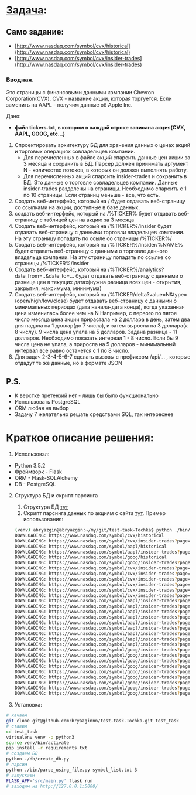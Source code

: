 # [Задача](https://github.com/Life1over/test-task/blob/master/python.md):

## Само задание: 
- [http://www.nasdaq.com/symbol/cvx/historical](http://www.nasdaq.com/symbol/cvx/historical)
- [http://www.nasdaq.com/symbol/cvx/insider-trades](http://www.nasdaq.com/symbol/cvx/insider-trades)

### Вводная.
 Это страницы с финансовыми данными компании Chevron Corporation(CVX). CVX - название акции, которая торгуется. Если заменить на AAPL  - получим данные об Apple Inc.

Дано:
- **файл tickers.txt, в котором в каждой строке записана акция(CVX, AAPL, GOOG, etc...)**
1. Спроектировать архитектуру БД для хранения данных о ценах акций и торговых операциях совладельцев компании.
    * Для перечисленных в файле акций спарсить данные цен акции за 3 месяца и сохранить в БД. Парсер должен принимать аргумент N - количество потоков, в которых он должен выполнять работу.
    * Для перечисленных акций спарсить insider-trades и сохранить в БД. Это данные о торговле совладельцев компании. Данные insider-trades разделены на страницы. Необходимо спарсить с 1 по 10 страницы. Если страниц меньше - все, что есть.
2. Создать веб-интерфейс, который на / будет отдавать веб-страницу со ссылками на акции, доступные в базе данных.
3. создать веб-интерфейс, который на /%TICKER% будет отдавать веб-страницу с таблицей цен на акцию за 3 месяца
4. Создать веб-интерфейс, который на /%TICKER%/insider будет отдавать веб-страницу с данными торговли владельцев компании. На эту страницу попадать по ссыле со страницы /%TICKER%/
5. Создать веб-интерфейс, который на /%TICKER%/insider/%NAME% будет отдавать веб-страницу с данными о торговле данного владельца компании. На эту страницу попадать по ссылке со страницы /%TICKER%/insider
6. Создать веб-интерфейс, который на /%TICKER%/analytics?date_from=..&date_to=... будет отдавать веб-страницу с данными о разнице цен в текущих датах(нужна разница всех цен - открытия, закрытия, максимума, минимума)
7. Создать веб-интерфейс, который на /%TICKER/delta?value=N&type=(open/high/low/close) будет отдавать веб-страницу с данными о минимальных периодах (дата начала-дата конца), когда указанная цена изменилась более чем на N
Например, с первого по пятое число месяца цена акции прирастала на 2 доллара в день, затем два дня падала на 1 доллар(до 7 числа), и затем выросла на 3 доллара(к 8 числу). 9 числа цена упала на 5 долларов.
Задана разница - 11 долларов. Необходимо показать интервал 1 - 8 число.
Если бы 9 числа цена не упала, а приросла на 5 долларов - минимальный интервал все равно останется с 1 по 8 число.
8.  Для задач 2-3-4-5-6-7 сделать вызовы с префиксом /api/... , которые отдадут те же данные, но в формате JSON

## **P.S.**
-	К верстке претензий нет - лишь бы было функционально
-	Использовать PostgreSQL
-	ORM любая на выбор
- Задачу 7 желательно решать средствами SQL, так интереснее



# Краткое описание решения:

1. Использовал:
 * Python 3.5.2
 * Фреймворк - Flask
 * ORM - Flask-SQLAlchemy
 * DB - PostgreSQL
 
2. Структура БД и скрипт парсинга
    1. Структура БД [тут](https://github.com/bryazginnn/test-task-Tochka/blob/master/src/database/models.py)
    1. Скрипт парсинга данных по акциям с сайта [тут](https://github.com/bryazginnn/test-task-Tochka/blob/master/bin/parse_using_file.py). Пример использования:
    
    ```bash
    (venv) abryazgin@abryazgin:~/my/git/test-task-Tochka$ python ./bin/parse_using_file.py symbol_list.txt 3
    DOWNLOADING: https://www.nasdaq.com/symbol/cvx/historical
    DOWNLOADING: https://www.nasdaq.com/symbol/cvx/insider-trades?page=1
    DOWNLOADING: https://www.nasdaq.com/symbol/aapl/historical
    DOWNLOADING: https://www.nasdaq.com/symbol/aapl/insider-trades?page=1
    DOWNLOADING: https://www.nasdaq.com/symbol/goog/historical
    DOWNLOADING: https://www.nasdaq.com/symbol/goog/insider-trades?page=1
    DOWNLOADING: https://www.nasdaq.com/symbol/cvx/insider-trades?page=2
    DOWNLOADING: https://www.nasdaq.com/symbol/cvx/insider-trades?page=3
    DOWNLOADING: https://www.nasdaq.com/symbol/cvx/insider-trades?page=4
    DOWNLOADING: https://www.nasdaq.com/symbol/cvx/insider-trades?page=7
    DOWNLOADING: https://www.nasdaq.com/symbol/cvx/insider-trades?page=6
    DOWNLOADING: https://www.nasdaq.com/symbol/cvx/insider-trades?page=5
    DOWNLOADING: https://www.nasdaq.com/symbol/aapl/insider-trades?page=2
    DOWNLOADING: https://www.nasdaq.com/symbol/aapl/insider-trades?page=3
    DOWNLOADING: https://www.nasdaq.com/symbol/aapl/insider-trades?page=5
    DOWNLOADING: https://www.nasdaq.com/symbol/aapl/insider-trades?page=7
    DOWNLOADING: https://www.nasdaq.com/symbol/aapl/insider-trades?page=9
    DOWNLOADING: https://www.nasdaq.com/symbol/aapl/insider-trades?page=4
    DOWNLOADING: https://www.nasdaq.com/symbol/aapl/insider-trades?page=6
    DOWNLOADING: https://www.nasdaq.com/symbol/aapl/insider-trades?page=10
    DOWNLOADING: https://www.nasdaq.com/symbol/aapl/insider-trades?page=8
    DOWNLOADING: https://www.nasdaq.com/symbol/goog/insider-trades?page=2
    DOWNLOADING: https://www.nasdaq.com/symbol/goog/insider-trades?page=3
    DOWNLOADING: https://www.nasdaq.com/symbol/goog/insider-trades?page=5
    DOWNLOADING: https://www.nasdaq.com/symbol/goog/insider-trades?page=7
    DOWNLOADING: https://www.nasdaq.com/symbol/goog/insider-trades?page=6
    DOWNLOADING: https://www.nasdaq.com/symbol/goog/insider-trades?page=4
    DOWNLOADING: https://www.nasdaq.com/symbol/goog/insider-trades?page=8
    DOWNLOADING: https://www.nasdaq.com/symbol/goog/insider-trades?page=9
    DOWNLOADING: https://www.nasdaq.com/symbol/goog/insider-trades?page=10
    ```
3. Установка:
```bash
# качаем
git clone git@github.com:bryazginnn/test-task-Tochka.git test_task
# ставим
cd test_task
virtualenv venv -p python3
source venv/bin/activate
pip install -r requirements.txt
# создаем БД
python ./db/create_db.py
# парсим
python ./bin/parse_using_file.py symbol_list.txt 3
# запускаем
FLASK_APP='src/main.py' flask run
# заходим на http://127.0.0.1:5000/
``` 
